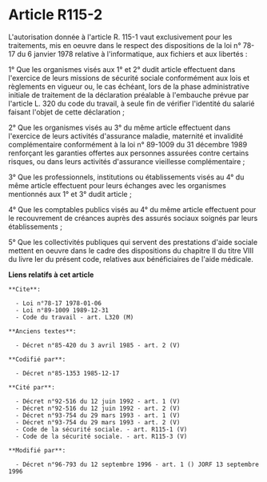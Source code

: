 # Article R115-2

L'autorisation donnée à l'article R. 115-1 vaut exclusivement pour les traitements, mis en oeuvre dans le respect des
dispositions de la loi n° 78-17 du 6 janvier 1978 relative à l'informatique, aux fichiers et aux libertés :

1° Que les organismes visés aux 1° et 2° dudit article effectuent dans l'exercice de leurs missions de sécurité sociale
conformément aux lois et règlements en vigueur ou, le cas échéant, lors de la phase administrative initiale de traitement de
la déclaration préalable à l'embauche prévue par l'article L. 320 du code du travail, à seule fin de vérifier l'identité du
salarié faisant l'objet de cette déclaration ;

2° Que les organismes visés au 3° du même article effectuent dans l'exercice de leurs activités d'assurance maladie,
maternité et invalidité complémentaire conformément à la loi n° 89-1009 du 31 décembre 1989 renforçant les garanties offertes
aux personnes assurées contre certains risques, ou dans leurs activités d'assurance vieillesse complémentaire ;

3° Que les professionnels, institutions ou établissements visés au 4° du même article effectuent pour leurs échanges avec les
organismes mentionnés aux 1° et 3° dudit article ;

4° Que les comptables publics visés au 4° du même article effectuent pour le recouvrement de créances auprès des assurés
sociaux soignés par leurs établissements ;

5° Que les collectivités publiques qui servent des prestations d'aide sociale mettent en oeuvre dans le cadre des
dispositions du chapitre II du titre VIII du livre Ier du présent code, relatives aux bénéficiaires de l'aide médicale.

**Liens relatifs à cet article**

	**Cite**:

	  - Loi n°78-17 1978-01-06
	  - Loi n°89-1009 1989-12-31
	  - Code du travail - art. L320 (M)

	**Anciens textes**:

	  - Décret n°85-420 du 3 avril 1985 - art. 2 (V)

	**Codifié par**:

	  - Décret n°85-1353 1985-12-17

	**Cité par**:

	  - Décret n°92-516 du 12 juin 1992 - art. 1 (V)
	  - Décret n°92-516 du 12 juin 1992 - art. 2 (V)
	  - Décret n°93-754 du 29 mars 1993 - art. 1 (V)
	  - Décret n°93-754 du 29 mars 1993 - art. 2 (V)
	  - Code de la sécurité sociale. - art. R115-1 (V)
	  - Code de la sécurité sociale. - art. R115-3 (V)

	**Modifié par**:

	  - Décret n°96-793 du 12 septembre 1996 - art. 1 () JORF 13 septembre 1996
